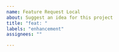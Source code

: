 ```yaml
---
name: Feature Request Local
about: Suggest an idea for this project
title: "feat: "
labels: "enhancement"
assignees: ""

---
```

